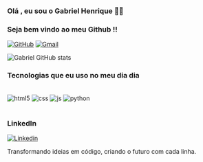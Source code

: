 ### Olá , eu sou o Gabriel Henrique 🖐🏾

### Seja bem vindo ao meu Github !!

[![GitHub](https://img.shields.io/badge/GitHub-100000?style=for-the-badge&logo=github&logoColor=white)](https://github.com/Dev-Biel01)
[![Gmail](https://img.shields.io/badge/Gmail-D14836?style=for-the-badge&logo=gmail&logoColor=white)](https://mailto:gabrielhenrique.58794gmail.com)

![Gabriel GitHub stats](https://github-readme-stats.vercel.app/api?username=Dev-Biel01&show_icons=true&theme=dracula)
### Tecnologias que eu uso no meu dia dia 
 <div style="display= inline-block"></br>
    <img align="center" alt="html5" src="https://img.shields.io/badge/HTML5-E34F26?style=for-the-badge&logo=html5&logoColor=white">
    <img align="center" alt="css" src="https://img.shields.io/badge/CSS3-1572B6?style=for-the-badge&logo=css3&logoColor=white">
    <img align="center" alt="js" src="https://img.shields.io/badge/JavaScript-F7DF1E?style=for-the-badge&logo=javascript&logoColor=black">
    <img align="center" alt="python" src="https://img.shields.io/badge/Python-14354C?style=for-the-badge&logo=python&logoColor=white">
 </div></br>


 ### LinkedIn 
[![Linkedin](https://img.shields.io/badge/LinkedIn-0077B5?style=for-the-badge&logo=linkedin&logoColor=white)](https://www.linkedin.com/public-profile/settings?trk=d_flagship3_profile_self_view_public_profile)



Transformando ideias em código, criando o futuro com cada linha.


